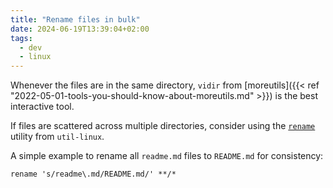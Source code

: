 ```yaml
---
title: "Rename files in bulk"
date: 2024-06-19T13:39:04+02:00
tags:
  - dev
  - linux
---
```


Whenever the files are in the same directory, `vidir` from [moreutils]({{< ref
"2022-05-01-tools-you-should-know-about-moreutils.md" >}}) is the best
interactive tool.

If files are scattered across multiple directories, consider using the
[`rename`](https://man.archlinux.org/man/rename.1.en) utility from `util-linux`.

<!--more-->

A simple example to rename all `readme.md` files to `README.md` for consistency:

```shell
rename 's/readme\.md/README.md/' **/*
```
